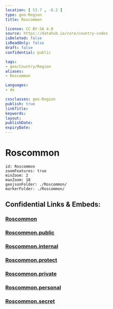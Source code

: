 ```yaml
---
location: [ 53.7 , -8.2 ] 
type: geo-Region
title: Roscommon

license: CC BY-SA 4.0
source: https://datahub.io/core/country-codes
isDeleted: false
isReadOnly: false
draft: false
confidential: public

tags:
- geo/Country/Region
aliases:
- Roscommon

Languages:
- de

cssclasses: geo-Region
publish: true
linkTitle: 
keywords: 
layout: 
publishDate: 
expiryDate: 
---
```


# Roscommon

```leaflet
id: Roscommon
zoomFeatures: true 
minZoom: 2 
maxZoom: 18
geojsonFolder: ./Roscommon/
markerFolder: ./Roscommon/
```


## Confidential Links & Embeds: 

### [Roscommon](/_Standards/Earth/Continent/Europe/Europe~North/Ireland/Ireland,Provinces/Connacht/Roscommon.md) 

### [Roscommon.public](/_public/Earth/Continent/Europe/Europe~North/Ireland/Ireland,Provinces/Connacht/Roscommon.public.md) 

### [Roscommon.internal](/_internal/Earth/Continent/Europe/Europe~North/Ireland/Ireland,Provinces/Connacht/Roscommon.internal.md) 

### [Roscommon.protect](/_protect/Earth/Continent/Europe/Europe~North/Ireland/Ireland,Provinces/Connacht/Roscommon.protect.md) 

### [Roscommon.private](/_private/Earth/Continent/Europe/Europe~North/Ireland/Ireland,Provinces/Connacht/Roscommon.private.md) 

### [Roscommon.personal](/_personal/Earth/Continent/Europe/Europe~North/Ireland/Ireland,Provinces/Connacht/Roscommon.personal.md) 

### [Roscommon.secret](/_secret/Earth/Continent/Europe/Europe~North/Ireland/Ireland,Provinces/Connacht/Roscommon.secret.md)

